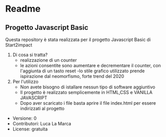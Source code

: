 # Readme

## Progetto Javascript Basic

Questa repository è stata realizzata per il progetto Javascript Basic di Start2impact

1. Di cosa si tratta?
    - realizzazione di un counter  
    - le azioni consentite sono aumentare e decrementare il counter, con l'aggiunta di un tasto reset
    -lo stile grafico utilizzato prende ispirazione dal neomorfismo, forte trend del 2020
2. Per l'utilizzo
    - Non avete bisogno di istallare nessun tipo di software aggiuntivo
    - Il progetto è realizzato semplicemente in HTML,CSS e VANILLA JAVASCRIPT
    - Dopo aver scaricato i file basta aprire il file index.html per essere indirizzati al progetto


- Versione: 0
- Contributori: Luca La Marca
- License: gratuita


